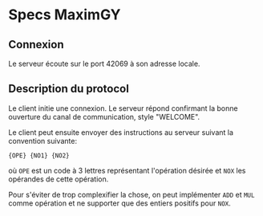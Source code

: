 Specs MaximGY
=============

Connexion
---------

Le serveur écoute sur le port 42069 à son adresse locale.

Description du protocol
-----------------------

Le client initie une connexion.
Le serveur répond confirmant la bonne ouverture du canal de communication, style "WELCOME".

Le client peut ensuite envoyer des instructions au serveur suivant la convention suivante:

`{OPE} {NO1} {NO2}`

où `OPE` est un code à 3 lettres représentant l'opération désirée et `NOX` les opérandes de cette opération.

Pour s'éviter de trop complexifier la chose, on peut implémenter `ADD` et `MUL` comme opération et ne supporter que des
entiers positifs pour `NOX`.